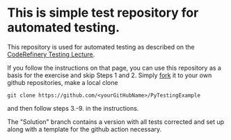 # This is simple test repository for automated testing.

This repository is used for automated testing as described on the [CodeRefinery Testing Lecture](https://coderefinery.github.io/testing/continuous-integration/).

If you follow the instructions on that page, you can use this repository as a basis for the exercise and skip Steps 1 and 2. Simply [fork](https://github.com/AaltoRSE/PyTestingExample/fork) it to your own github repositories, make a local clone
```
git clone https://github.com/<yourGitHubName>/PyTestingExample
```
and then follow steps 3.-9. in the instructions.

The "Solution" branch contains a version with all tests corrected and set up along with a template for the github action necessary.
